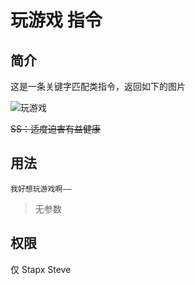 # 玩游戏 指令

## 简介

这是一条关键字匹配类指令，返回如下的图片

![玩游戏](https://github.com/Stapxs/SS-Download-Lib/raw/master/%E7%8E%A9%E6%B8%B8%E6%88%8F.jpg)

~~SS：适度迫害有益健康~~

## 用法

```QQ\_message
我好想玩游戏啊——
```

> 无参数

## 权限

仅 Stapx Steve
